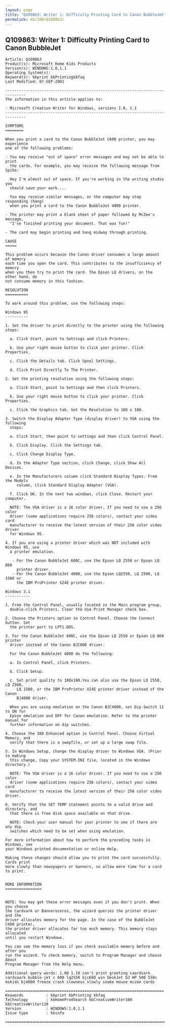```yaml
---
layout: page
title: "Q109863: Writer 1: Difficulty Printing Card to Canon BubbleJet"
permalink: kb/109/Q109863/
---
```


## Q109863: Writer 1: Difficulty Printing Card to Canon BubbleJet

	Article: Q109863
	Product(s): Microsoft Home Kids Products
	Version(s): WINDOWS:1.0,1.1
	Operating System(s): 
	Keyword(s): kbprint kbPrintingkbfaq
	Last Modified: 07-SEP-2001
	
	-------------------------------------------------------------------------------
	The information in this article applies to:
	
	- Microsoft Creative Writer for Windows, versions 1.0, 1.1 
	-------------------------------------------------------------------------------
	
	SYMPTOMS
	========
	
	When you print a card to the Canon BubbleJet C600 printer, you may experience
	one of the following problems:
	
	- You may receive "out of space" error messages and may not be able to print
	  the cards. For example, you may receive the following message from Spike:
	
	  Hey I'm almost out of space. If you're working in the writing studio you
	  should save your work....
	
	  You may receive similar messages, or the computer may stop responding (hang)
	  when you print a card to the Canon BubbleJet 4000 printer.
	
	- The printer may print a blank sheet of paper followed by McZee's message,
	  "I've finished printing your document. That was fun!"
	
	- The card may begin printing and hang midway through printing.
	
	CAUSE
	=====
	
	This problem occurs because the Canon driver consumes a large amount of memory
	each time you open the card. This contributes to the insufficiency of memory
	when you then try to print the card. The Epson LQ drivers, on the other hand, do
	not consume memory in this fashion.
	
	RESOLUTION
	==========
	
	To work around this problem, use the following steps:
	
	Windows 95
	----------
	
	1. Set the driver to print directly to the printer using the following steps:
	
	  a. Click Start, point to Settings and click Printers.
	
	  b. Use your right mouse button to click your printer. Click Properties.
	
	  c. Click the Details tab. Click Spool Settings.
	
	  d. Click Print Directly To The Printer.
	
	2. Set the printing resolution using the following steps:
	
	  a. Click Start, point to Settings and then click Printers.
	
	  b. Use your right mouse button to click your printer. Click Properties.
	
	  c. Click the Graphics tab. Set the Resolution to 180 x 180.
	
	3. Switch the Display Adapter Type (display driver) to VGA using the following
	  steps:
	
	  a. Click Start, then point to settings and then click Control Panel.
	
	  b. Click Display. Click the Settings tab.
	
	  c. Click Change Display Type.
	
	  d. In the Adapter Type section, click Change, click Show All Devices.
	
	  e. In the Manufacturers column click Standard Display Types. From the Models
	     column, click Standard Display Adapter (VGA).
	
	  f. Click OK. In the next two windows, click Close. Restart your computer.
	
	  NOTE: The VGA driver is a 16 color driver. If you need to use a 256 color
	  driver (some applications require 256 colors), contact your video card
	  manufacturer to receive the latest version of their 256 color video driver
	  for Windows 95.
	
	4. If you are using a printer driver which was NOT included with Windows 95, use
	  a printer emulation.
	
	   - For the Canon BubbleJet 600C, use the Epson LQ 2550 or Epson LQ 860
	     printer driver.
	   - For the Canon BubbleJet 4000, use the Epson LQ2550, LQ 2500, LQ 1500 or
	     the IBM ProPrinter X24E printer driver.
	
	Windows 3.1
	-----------
	
	1. From the Control Panel, usually located in the Main program group,
	  double-click Printers. Clear the Use Print Manager check box.
	
	2. Choose the Printers option in Control Panel. Choose the Connect button. Set
	  the printer port to LPT1.DOS.
	
	3. For the Canon BubbleJet 600C, use the Epson LQ 2550 or Epson LQ 860 printer
	  driver instead of the Canon BJC600 driver.
	
	  For the Canon BubbleJet 4000 do the following:
	
	  a. In Control Panel, click Printers.
	
	  b. Click Setup.
	
	  c. Set print quality to 180x180.You can also use the Epson LQ 2550, LQ 2500,
	     LQ 1500, or the IBM ProPrinter X24E printer driver instead of the Canon
	     BJ4000 driver.
	
	  When you are using emulation on the Canon BJC4000, set Dip Switch 11 to ON for
	  Epson emulation and OFF for Canon emulation. Refer to the printer manual for
	  further information on dip switches.
	
	4. Choose the 386 Enhanced option in Control Panel. Choose Virtual Memory, and
	  verify that there is a swapfile, or set up a large swap file.
	
	5. In Windows Setup, change the display driver to Windows VGA. (Prior to making
	  this change, Copy your SYSTEM.INI file, located in the Windows directory.)
	
	  NOTE: The VGA driver is a 16 color driver. If you need to use a 256 color
	  driver (some applications require 256 colors), contact your video card
	  manufacturer to receive the latest version of their 256 color video driver.
	
	6. Verify that the SET TEMP statement points to a valid drive and directory, and
	  that there is free disk space available on that drive.
	
	  NOTE: Check your user manual for your printer to see if there are any dip
	  switches which need to be set when using emulation.
	
	For more information about how to perform the preceding tasks in Windows, see
	your Windows printed documentation or online Help.
	
	Making these changes should allow you to print the card successfully. Cards print
	more slowly than newspapers or banners, so allow more time for a card to print.
	
	
	MORE INFORMATION
	================
	
	
	NOTE: You may get these error messages even if you don't print. When you choose
	the Cardvark or Banneroceros, the wizard queries the printer driver and the
	driver allocates memory for the page. In the case of the BubbleJet C600 printer,
	the printer driver allocates far too much memory. This memory stays allocated
	until you restart Windows.
	
	You can see the memory loss if you check available memory before and after you
	run the wizard. To check memory, switch to Program Manager and choose About
	Program Manager from the Help menu.
	
	Additional query words: 1.00 1.10 can't print greeting caardvark cardvaark bubble-jet c 600 lq2550 bjc600 win DeskJet DJ HP 500 550c mskids bj4000 freeze crash slowness slowly snake mouse mczee cards
	
	======================================================================
	Keywords          : kbprint kbPrinting kbfaq
	Technology        : kbHomeProdSearch kbCreativeWriter100 kbCreativeWriter110
	Version           : WINDOWS:1.0,1.1
	Issue type        : kbinfo
	
	=============================================================================
	

